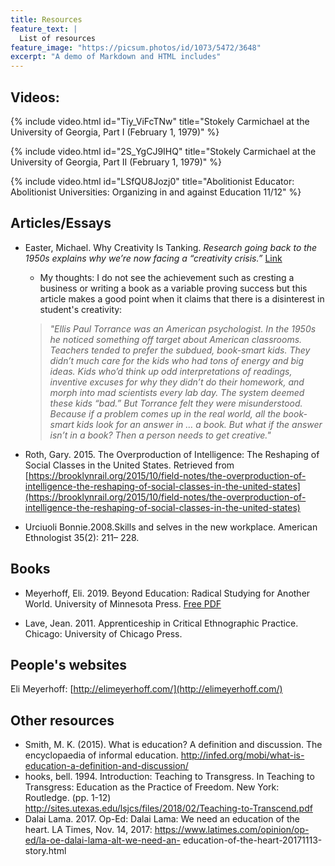 ```yaml
---
title: Resources
feature_text: |
  List of resources
feature_image: "https://picsum.photos/id/1073/5472/3648"
excerpt: "A demo of Markdown and HTML includes"
---
```


## Videos:

{% include video.html id="Tiy_ViFcTNw" title="Stokely Carmichael at the University of Georgia, Part I (February 1, 1979)" %}

{% include video.html id="2S_YgCJ9IHQ" title="Stokely Carmichael at the University of Georgia, Part II (February 1, 1979)" %}

{% include video.html id="LSfQU8Jozj0" title="Abolitionist Educator: Abolitionist Universities: Organizing in and against Education 11/12" %}

## Articles/Essays

* Easter, Michael. Why Creativity Is Tanking. _Research going back to the 1950s explains why we’re now facing a “creativity crisis.”_ [Link](https://eastermichael.medium.com/why-creativity-is-tanking-c20029d8fa2a "Link")
  * My thoughts: I do not see the achievement such as cresting a business or writing a book as a variable proving success but this article makes a good point when it claims that there is a disinterest in student's creativity: 
  > _"Ellis Paul Torrance was an American psychologist. In the 1950s he noticed something off target about American classrooms. Teachers tended to prefer the subdued, book-smart kids. They didn’t much care for the kids who had tons of energy and big ideas. Kids who’d think up odd interpretations of readings, inventive excuses for why they didn’t do their homework, and morph into mad scientists every lab day. The system deemed these kids “bad.” But Torrance felt they were misunderstood. Because if a problem comes up in the real world, all the book-smart kids look for an answer in … a book. But what if the answer isn’t in a book? Then a person needs to get creative."_



* Roth, Gary. 2015. The Overproduction of Intelligence: The Reshaping of Social Classes in the United States. Retrieved from [https://brooklynrail.org/2015/10/field-notes/the-overproduction-of-intelligence-the-reshaping-of-social-classes-in-the-united-states](https://brooklynrail.org/2015/10/field-notes/the-overproduction-of-intelligence-the-reshaping-of-social-classes-in-the-united-states)

* Urciuoli Bonnie.2008.Skills and selves in the new workplace. American Ethnologist 35(2): 211– 228.

## Books

* Meyerhoff, Eli. 2019. Beyond Education: Radical Studying for Another World. University of Minnesota Press. [Free PDF](http://elimeyerhoff.com/Meyerhoff-Beyond_Education.pdf)

* Lave, Jean. 2011. Apprenticeship in Critical Ethnographic Practice. Chicago: University of Chicago Press.

## People's websites

Eli Meyerhoff: [http://elimeyerhoff.com/](http://elimeyerhoff.com/)

## Other resources

* Smith, M. K. (2015). What is education? A definition and discussion. The encyclopaedia of informal education. http://infed.org/mobi/what-is-education-a-definition-and-discussion/
* hooks, bell. 1994. Introduction: Teaching to Transgress. In Teaching to Transgress: Education as the Practice of Freedom. New York: Routledge. (pp. 1-12) http://sites.utexas.edu/lsjcs/files/2018/02/Teaching-to-Transcend.pdf
* Dalai Lama. 2017. Op-Ed: Dalai Lama: We need an education of the heart. LA Times, Nov. 14, 2017: https://www.latimes.com/opinion/op-ed/la-oe-dalai-lama-alt-we-need-an- education-of-the-heart-20171113-story.html
